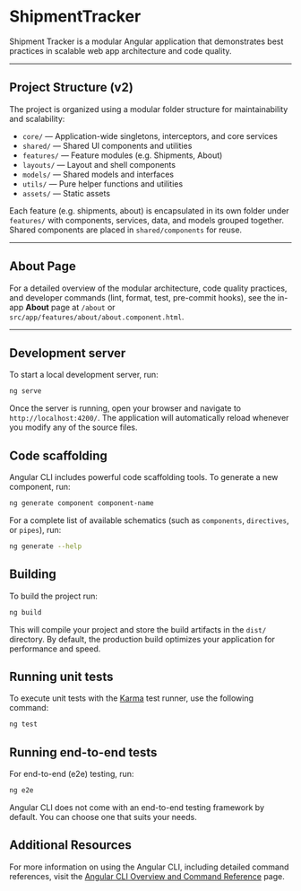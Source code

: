 # ShipmentTracker

Shipment Tracker is a modular Angular application that demonstrates best practices in scalable web app architecture and code quality.

---

## Project Structure (v2)

The project is organized using a modular folder structure for maintainability and scalability:

- `core/` — Application-wide singletons, interceptors, and core services
- `shared/` — Shared UI components and utilities
- `features/` — Feature modules (e.g. Shipments, About)
- `layouts/` — Layout and shell components
- `models/` — Shared models and interfaces
- `utils/` — Pure helper functions and utilities
- `assets/` — Static assets

Each feature (e.g. shipments, about) is encapsulated in its own folder under `features/` with components, services, data, and models grouped together. Shared components are placed in `shared/components` for reuse.

---

## About Page

For a detailed overview of the modular architecture, code quality practices, and developer commands (lint, format, test, pre-commit hooks), see the in-app **About** page at `/about` or `src/app/features/about/about.component.html`.

---

## Development server

To start a local development server, run:

```bash
ng serve
```

Once the server is running, open your browser and navigate to `http://localhost:4200/`. The application will automatically reload whenever you modify any of the source files.

## Code scaffolding

Angular CLI includes powerful code scaffolding tools. To generate a new component, run:

```bash
ng generate component component-name
```

For a complete list of available schematics (such as `components`, `directives`, or `pipes`), run:

```bash
ng generate --help
```

## Building

To build the project run:

```bash
ng build
```

This will compile your project and store the build artifacts in the `dist/` directory. By default, the production build optimizes your application for performance and speed.

## Running unit tests

To execute unit tests with the [Karma](https://karma-runner.github.io) test runner, use the following command:

```bash
ng test
```

## Running end-to-end tests

For end-to-end (e2e) testing, run:

```bash
ng e2e
```

Angular CLI does not come with an end-to-end testing framework by default. You can choose one that suits your needs.

## Additional Resources

For more information on using the Angular CLI, including detailed command references, visit the [Angular CLI Overview and Command Reference](https://angular.dev/tools/cli) page.
